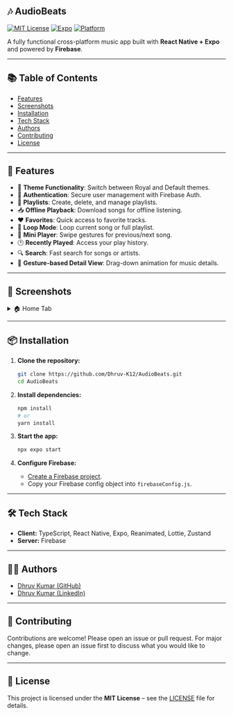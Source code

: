 ## 🎶 AudioBeats

[![MIT License](https://img.shields.io/badge/license-MIT-green.svg)](./LICENSE)
[![Expo](https://img.shields.io/badge/expo-49.0.0-blue)](https://expo.dev)
[![Platform](https://img.shields.io/badge/platform-iOS%20%7C%20Android-brightgreen)]()

A fully functional cross-platform music app built with **React Native + Expo** and powered by **Firebase**.

---

## 📚 Table of Contents

- [Features](#-features)
- [Screenshots](#-screenshots)
- [Installation](#-installation)
- [Tech Stack](#-tech-stack)
- [Authors](#-authors)
- [Contributing](#-contributing)
- [License](#-license)

---

## 🚀 Features

- 🎨 **Theme Functionality**: Switch between Royal and Default themes.
- 🔐 **Authentication**: Secure user management with Firebase Auth.
- 📂 **Playlists**: Create, delete, and manage playlists.
- 📥 **Offline Playback**: Download songs for offline listening.
- ❤️ **Favorites**: Quick access to favorite tracks.
- 🔁 **Loop Mode**: Loop current song or full playlist.
- 🎵 **Mini Player**: Swipe gestures for previous/next song.
- 🕑 **Recently Played**: Access your play history.
- 🔍 **Search**: Fast search for songs or artists.
- 🤲 **Gesture-based Detail View**: Drag-down animation for music details.

---

## 📸 Screenshots

<details>
<summary>🏠 Home Tab</summary>
<p float="left">
  <img src="./assets/Images/ScreenShots/Home.jpg" width="200" />
  <img src="./assets/Images/ScreenShots/Home1.jpg" width="200" />
  <img src="./assets/Images/ScreenShots/Home2.jpg" width="200" />
</p>
</details>

<!-- Repeat <details> for other sections -->

---

## 📦 Installation

1. **Clone the repository:**
   ```bash
   git clone https://github.com/Dhruv-K12/AudioBeats.git
   cd AudioBeats
   ```

2. **Install dependencies:**
   ```bash
   npm install
   # or
   yarn install
   ```

3. **Start the app:**
   ```bash
   npx expo start
   ```

4. **Configure Firebase:**
   - [Create a Firebase project](https://firebase.google.com/docs/web/setup).
   - Copy your Firebase config object into `firebaseConfig.js`.

---

## 🛠 Tech Stack

- **Client:** TypeScript, React Native, Expo, Reanimated, Lottie, Zustand
- **Server:** Firebase

---

## 👨‍💻 Authors

- [Dhruv Kumar (GitHub)](https://github.com/Dhruv-K12)
- [Dhruv Kumar (LinkedIn)](https://www.linkedin.com/in/dhruv-kumar-73590030a/)

---

## 🤝 Contributing

Contributions are welcome! Please open an issue or pull request. For major changes, please open an issue first to discuss what you would like to change.

---

## 📄 License

This project is licensed under the **MIT License** – see the [LICENSE](./LICENSE) file for details.


